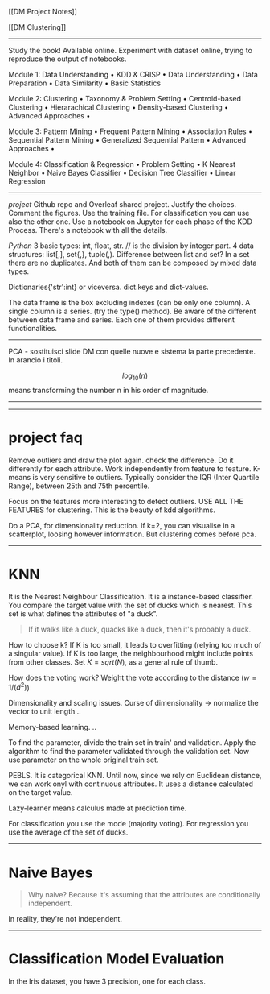 

[[DM Project Notes]]

[[DM Clustering]]

---

Study the book! Available online.
Experiment with dataset online, trying to reproduce the output of notebooks.

Module 1: Data Understanding 
• KDD & CRISP 
• Data Understanding 
• Data Preparation 
• Data Similarity 
• Basic Statistics

Module 2: Clustering 
• Taxonomy & Problem Setting 
• Centroid-based Clustering 
• Hierarachical Clustering 
• Density-based Clustering 
• Advanced Approaches • 

Module 3: Pattern Mining 
• Frequent Pattern Mining 
• Association Rules 
• Sequential Pattern Mining 
• Generalized Sequential Pattern 
• Advanced Approaches • 

Module 4: Classification & Regression 
• Problem Setting 
• K Nearest Neighbor 
• Naive Bayes Classifier 
• Decision Tree Classifier 
• Linear Regression



---

*project*
Github repo and Overleaf shared project.
Justify the choices.
Comment the figures.
Use the training file. For classification you can use also the other one.
Use a notebook on Jupyter for each phase of the KDD Process.
There's a notebook with all the details.

*Python*
3 basic types: int, float, str.
// is the division by integer part.
4 data structures: list[,], set{,}, tuple(,).
Difference between list and set? In a set there are no duplicates. And both of them can be composed by mixed data types.

Dictionaries{'str':int} or viceversa.
dict.keys and dict-values.


The data frame is the box excluding indexes (can be only one column).
A single column is a series. (try the type() method).
Be aware of the different between data frame and series. 
Each one of them provides different functionalities.

---

 PCA - sostituisci slide DM con quelle nuove e sistema la parte precedente. In arancio i titoli.

$$log_{10}(n)$$ means transforming the number n in his order of magnitude.

---



---

# project faq

Remove outliers and draw the plot again. check the difference. Do it differently for each attribute. Work independently from feature to feature.
K-means is very sensitive to outliers.
Typically consider the IQR (Inter Quartile Range), between 25th and 75th percentile.

Focus on the features more interesting to detect outliers.
USE ALL THE FEATURES for clustering. This is the beauty of kdd algorithms.

Do a PCA, for dimensionality reduction.
If k=2, you can visualise in a scatterplot, loosing however information.
But clustering comes before pca.

---

# KNN
It is the Nearest Neighbour Classification.
It is a instance-based classifier.
You compare the target value with the set of ducks which is nearest. This set is what defines the attributes of "a duck".
> If it walks like a duck, quacks like a duck, then it's probably a duck.

How to choose k?
If K is too small, it leads to overfitting (relying too much of a singular value).
If K is too large, the neighbourhood might include points from other classes.
Set $K=sqrt(N)$, as a general rule of thumb.

How does the voting work?
Weight the vote according to the distance ($w = 1/(d^2)$)

Dimensionality and scaling issues.
Curse of dimensionality -> normalize the vector to unit length
..


Memory-based learning.
..

To find the parameter, divide the train set in train' and validation. Apply the algorithm to find the parameter validated through the validation set. Now use parameter on the whole original train set.

PEBLS.
It is categorical KNN.
Until now, since we rely on Euclidean distance, we can work onyl with continuous attributes.
It uses a distance calculated on the target value.

Lazy-learner means calculus made at prediction time.

For classification you use the mode (majority voting).
For regression you use the average of the set of ducks.

---

# Naive Bayes
> Why naive? Because it's assuming that the attributes are conditionally independent.

In reality, they're not independent.

---

# Classification Model Evaluation

  In the Iris dataset, you have 3 precision, one for each class.
  












